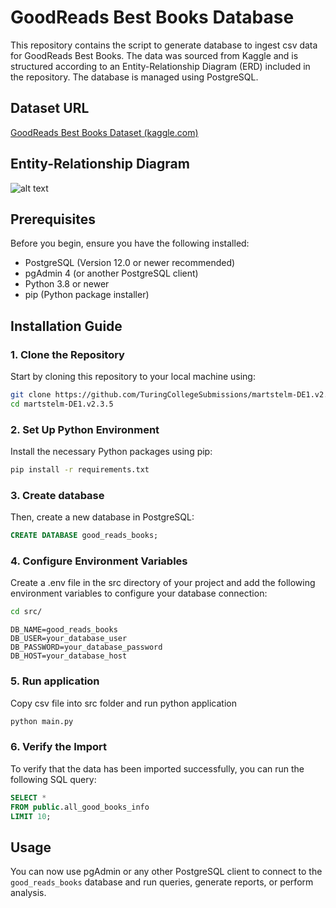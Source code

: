 # GoodReads Best Books Database

This repository contains the script to generate database to ingest csv data for GoodReads Best Books. The data was sourced from Kaggle and is structured according to an Entity-Relationship Diagram (ERD) included in the repository. The database is managed using PostgreSQL.

## Dataset URL

[GoodReads Best Books Dataset (kaggle.com)](https://www.kaggle.com/datasets/thedevastator/comprehensive-overview-of-52478-goodreads-best-b)

## Entity-Relationship Diagram

![alt text](https://i.postimg.cc/cCCHCh9M/erd.jpg)

## Prerequisites

Before you begin, ensure you have the following installed:

- PostgreSQL (Version 12.0 or newer recommended)
- pgAdmin 4 (or another PostgreSQL client)
- Python 3.8 or newer
- pip (Python package installer)

## Installation Guide

### 1. Clone the Repository

Start by cloning this repository to your local machine using:

```bash
git clone https://github.com/TuringCollegeSubmissions/martstelm-DE1.v2.3.5.git
cd martstelm-DE1.v2.3.5
```

### 2. Set Up Python Environment

Install the necessary Python packages using pip:

```bash
pip install -r requirements.txt
```

### 3. Create database

Then, create a new database in PostgreSQL:

```sql
CREATE DATABASE good_reads_books;
```

### 4. Configure Environment Variables

Create a .env file in the src directory of your project and add the following environment variables to configure your database connection:

```bash
cd src/
```

```env
DB_NAME=good_reads_books
DB_USER=your_database_user
DB_PASSWORD=your_database_password
DB_HOST=your_database_host
```

### 5. Run application

Copy csv file into src folder and run python application

```bash
python main.py
```

### 6. Verify the Import

To verify that the data has been imported successfully, you can run the following SQL query:

```sql
SELECT *
FROM public.all_good_books_info
LIMIT 10;
```

## Usage

You can now use pgAdmin or any other PostgreSQL client to connect to the `good_reads_books` database and run queries, generate reports, or perform analysis.
